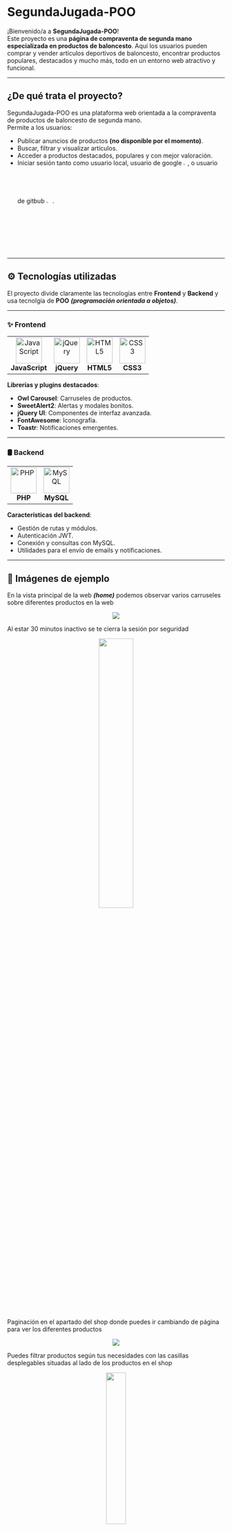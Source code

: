 # SegundaJugada-POO

¡Bienvenido/a a **SegundaJugada-POO**!  
Este proyecto es una **página de compraventa de segunda mano especializada en productos de baloncesto**. Aquí los usuarios pueden comprar y vender artículos deportivos de baloncesto, encontrar productos populares, destacados y mucho más, todo en un entorno web atractivo y funcional.

---

## ¿De qué trata el proyecto?

SegundaJugada-POO es una plataforma web orientada a la compraventa de productos de baloncesto de segunda mano.  
Permite a los usuarios:
- Publicar anuncios de productos **(no disponible por el momento)**.
- Buscar, filtrar y visualizar artículos.
- Acceder a productos destacados, populares y con mejor valoración.
- Iniciar sesión tanto como usuario local, usuario de google <img style="width:2%;" src="https://brandlogos.net/wp-content/uploads/2025/05/google_icon_2025-logo_brandlogos.net_qm5ka-512x523.png">, o usuario de gitbub <img style="width:3%;" src="https://www.pngmart.com/files/23/Github-Logo-PNG.png">.

---

## ⚙️ Tecnologías utilizadas

El proyecto divide claramente las tecnologías entre **Frontend** y **Backend** y usa tecnolgía de **POO** ***(programación orientada a objetos)***.

---

### ✨ Frontend

<table>
  <tr>
    <td align="center">
      <img src="https://cdn.jsdelivr.net/gh/devicons/devicon/icons/javascript/javascript-original.svg" width="60" alt="JavaScript"/><br/>
      <b>JavaScript</b>
    </td>
    <td align="center">
      <img src="https://cdn.jsdelivr.net/gh/devicons/devicon/icons/jquery/jquery-original.svg" width="60" alt="jQuery"/><br/>
      <b>jQuery</b>
    </td>
    <td align="center">
      <img src="https://cdn.jsdelivr.net/gh/devicons/devicon/icons/html5/html5-original.svg" width="60" alt="HTML5"/><br/>
      <b>HTML5</b>
    </td>
    <td align="center">
      <img src="https://cdn.jsdelivr.net/gh/devicons/devicon/icons/css3/css3-original.svg" width="60" alt="CSS3"/><br/>
      <b>CSS3</b>
    </td>
  </tr>
</table>

**Librerías y plugins destacados**:
- **Owl Carousel**: Carruseles de productos.
- **SweetAlert2**: Alertas y modales bonitos.
- **jQuery UI**: Componentes de interfaz avanzada.
- **FontAwesome**: Iconografía.
- **Toastr**: Notificaciones emergentes.

---

### 🛢️ Backend

<table>
  <tr>
    <td align="center">
      <img src="https://cdn.jsdelivr.net/gh/devicons/devicon/icons/php/php-original.svg" width="60" alt="PHP"/><br/>
      <b>PHP</b>
    </td>
    <td align="center">
      <img src="https://cdn.jsdelivr.net/gh/devicons/devicon/icons/mysql/mysql-original.svg" width="60" alt="MySQL"/><br/>
      <b>MySQL</b>
    </td>
  </tr>
</table>

**Características del backend**:
- Gestión de rutas y módulos.
- Autenticación JWT.
- Conexión y consultas con MySQL.
- Utilidades para el envío de emails y notificaciones.

---

## 📸 Imágenes de ejemplo
En la vista principal de la web ***(home)*** podemos observar varios carruseles sobre diferentes productos en la web
<p align="center">
    <img src="https://i.imgur.com/77B01Zy.png">
</p>
Al estar 30 minutos inactivo se te cierra la sesión por seguridad
<p align="center">
  <img src="https://i.imgur.com/5OgQLdW.png" width="40%">
</p>
Paginación en el apartado del shop donde puedes ir cambiando de página para ver los diferentes productos
<p align="center">
    <img src="https://i.imgur.com/rCaATcP.png">
</p>
Puedes filtrar productos según tus necesidades con las casillas desplegables situadas al lado de los productos en el shop
<p align="center">
    <img src="https://i.imgur.com/o9ur3o0.png" width="30%">
</p>
Abajo de los productos puedes ver un mapa para ver donde esta ubicado cada producto
<p align="center">
    <img src="https://i.imgur.com/NNxuKch.png">
</p>
En la vista de los detalles de un producto se pueden encontrar diferentes cosas sobre el producto, podemos encontrar las imágenes del producto en un carrusel para poder ir pasandolas, podemos ver el avatar y nombre de usuario a quien pertenece dicho producto, también podemos ver la valoración que tiene en estrellas y cuantos likes tiene el producto ademas de en la parte baja de los detalles del producto donde podemos ver los extras que tiene cada producto como por ejemplo saber si el producto admite envío o solamente admite venta en persona dependiendo de si el primer icono es un camión o una persona a parte de los de poder ver los demás extras como ver al lado del icono de la ubicación donde se situa el producto
<p align="center">
    <img src="https://i.imgur.com/4x800AP.png">
</p>
Si deslizamos más hacia abajo en el details podemos ver como tenemos una sección de productos relacionados con el producto que estemos viendo en dicho momento
<p align="center">
    <img src="https://i.imgur.com/GpeniYL.png">
</p>
Por último en los detalles del producto, abajo del todo hay un mapa donde se puede ver donde esta úbicado el producto con más exactitud que en la vista del shop ya que se ve con más zoom la ubicación del producto
<p align="center">
    <img src="https://i.imgur.com/JxyUwDv.png">
</p>
En la parte superior de la web se puede ver un buscador en el que podemos filtrar productos por su tipo categoria y ciudad para buscar más precisamente lo que el cliente desea
<p align="center">
    <img src="https://i.imgur.com/H345uhQ.png">
</p>

## 📁 Estructura del proyecto

```
/model         # Lógica de datos y conexión a la base de datos (PHP)
/module        # Módulos por funcionalidades (home, shop, auth, etc.)
/view          # Archivos estáticos: HTML, CSS, JS, imágenes
/utils         # Utilidades para el proyecto
/router        # Lógica de enrutamiento
/DB            # Archivos de la base de datos
```

---

## 📥 Instalación y despliegue

1. Clona el repositorio:
   ```bash
   git clone https://github.com/danisatorre/SegundaJugada-POO.git
   ```
2. Configura el servidor web (preferiblemente Apache) y la base de datos MySQL.
3. Ajusta los archivos de configuración de conexión según tus credenciales.
4. Recuerda que debes de añadir los archivos ***.ini*** con tus credenciales para que el proyecto funcione correctamente y el archivo ***FBsecret.js*** dentro de la carpeta utils con tus credenciales de firebase para poder logearse con usuarios de redes sociales
5. Accede a la web desde tu navegador.

---

**¡Gracias por visitar SegundaJugada-POO!**